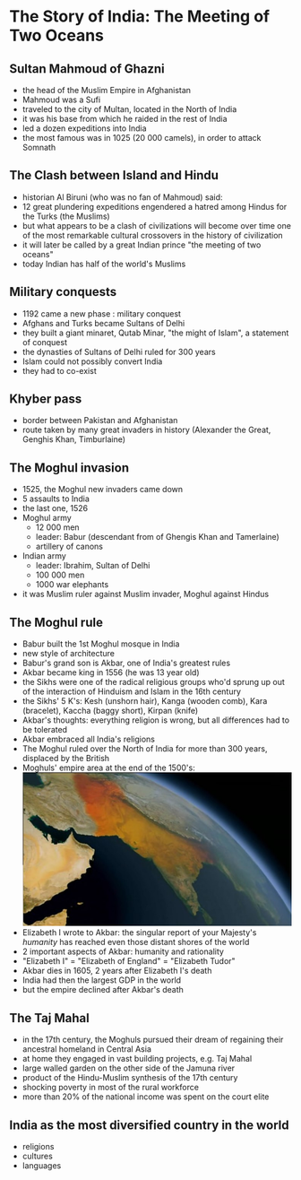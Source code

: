 # The Story of India: The Meeting of Two Oceans

## Sultan Mahmoud of Ghazni
* the head of the Muslim Empire in Afghanistan
* Mahmoud was a Sufi
* traveled to the city of Multan, located in the North of India
* it was his base from which he raided in the rest of India
* led a dozen expeditions into India
* the most famous was in 1025 (20 000 camels), in order to attack Somnath

## The Clash between Island and Hindu
* historian Al Biruni (who was no fan of Mahmoud) said:
* 12 great plundering expeditions engendered a hatred among Hindus for the Turks (the Muslims)
* but what appears to be a clash of civilizations will become over time one of the most remarkable cultural crossovers in the history of civilization
* it will later be called by a great Indian prince "the meeting of two oceans"
* today Indian has half of the world's Muslims

## Military conquests
* 1192 came a new phase : military conquest
* Afghans and Turks became Sultans of Delhi
* they built a giant minaret, Qutab Minar, "the might of Islam", a statement of conquest
* the dynasties of Sultans of Delhi ruled for 300 years
* Islam could not possibly convert India
* they had to co-exist

## Khyber pass
* border between Pakistan and Afghanistan
* route taken by many great invaders in history (Alexander the Great, Genghis Khan, Timburlaine)

## The Moghul invasion
* 1525, the Moghul new invaders came down
* 5 assaults to India
* the last one, 1526 
* Moghul army
  * 12 000 men
  * leader: Babur (descendant from of Ghengis Khan and Tamerlaine)
  * artillery of canons
* Indian army
  * leader: Ibrahim, Sultan of Delhi
  * 100 000 men
  * 1000 war elephants
* it was Muslim ruler against Muslim invader, Moghul against Hindus

## The Moghul rule
* Babur built the 1st Moghul mosque in India
* new style of architecture
* Babur's grand son is Akbar, one of India's greatest rules
* Akbar became king in 1556 (he was 13 year old)
* the Sikhs were one of the radical religious groups who'd sprung up out of the interaction of Hinduism and Islam in the 16th century
* the Sikhs' 5 K's: Kesh (unshorn hair), Kanga (wooden comb), Kara (bracelet), Kaccha (baggy short), Kirpan (knife)
* Akbar's thoughts: everything religion is wrong, but all differences had to be tolerated
* Akbar embraced all India's religions
* The Moghul ruled over the North of India for more than 300 years, displaced by the British
* Moghuls' empire area at the end of the 1500's: ![map](Moghuls.jpg)
* Elizabeth I wrote to Akbar: the singular report of your Majesty's *humanity* has reached even those distant shores of the world
* 2 important aspects of Akbar: humanity and rationality
* "Elizabeth I" = "Elizabeth of England" = "Elizabeth Tudor"
* Akbar dies in 1605, 2 years after Elizabeth I's death
* India had then the largest GDP in the world
* but the empire declined after Akbar's death

## The Taj Mahal
* in the 17th century, the Moghuls pursued their dream of regaining their ancestral homeland in Central Asia
* at home they engaged in vast building projects, e.g. Taj Mahal
* large walled garden on the other side of the Jamuna river
* product of the Hindu-Muslim synthesis of the 17th century
* shocking poverty in most of the rural workforce
* more than 20% of the national income was spent on the court elite

## India as the most diversified country in the world
* religions
* cultures
* languages

